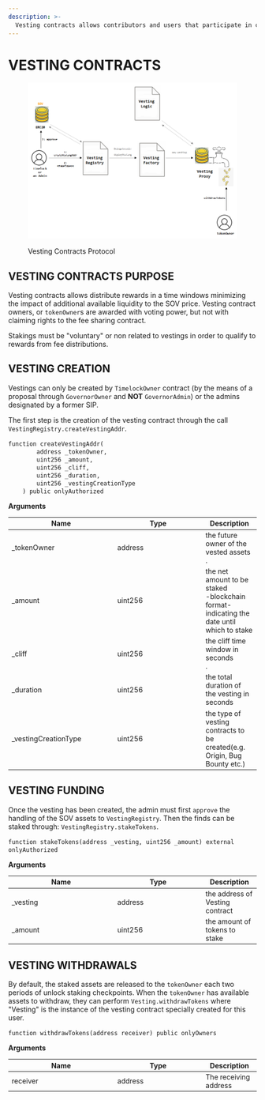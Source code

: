 ```yaml
---
description: >-
  Vesting contracts allows contributors and users that participate in certain programs like farming, to earn SOV assets in a programmed way, avoiding a negative impact in the circulating supply economy of the token -or tokenomics-.
---
```


# VESTING CONTRACTS

<figure><img src="../../.gitbook/assets/vesting_diagram.png" alt=""><figcaption><p>Vesting Contracts Protocol</p></figcaption></figure>

## VESTING CONTRACTS PURPOSE

Vesting contracts allows distribute rewards in a time windows minimizing the impact of additional available liquidity to the SOV price. Vesting contract owners, or `tokenOwner`s are awarded with voting power, but not with claiming rights to the fee sharing contract.

Stakings must be "voluntary" or non related to vestings in order to qualify to rewards from fee distributions.


## VESTING CREATION

Vestings can only be created by `TimelockOwner` contract (by the means of a proposal through `GovernorOwner` and **NOT** `GovernorAdmin`) or the admins designated by a former SIP.

The first step is the creation of the vesting contract through the call `VestingRegistry.createVestingAddr`.

```solidity
function createVestingAddr(
        address _tokenOwner,
        uint256 _amount,
        uint256 _cliff,
        uint256 _duration,
        uint256 _vestingCreationType
    ) public onlyAuthorized
```

**Arguments**

<table><thead><tr><th width="200.33333333333334">Name</th><th width="165">Type</th><th>Description</th></tr></thead><tbody><tr><td>_tokenOwner</td><td>address</td><td>the future owner of the vested assets<br>.</td></tr><tr><td>_amount</td><td>uint256</td><td>the net amount to be staked<br> -blockchain format-<br> indicating the date until which to stake</td></tr><tr><td>_cliff</td><td>uint256</td><td>the cliff time window in seconds<br>.</td></tr><tr><td>_duration</td><td>uint256</td><td>the total duration of the vesting in seconds</td></tr><tr><td>_vestingCreationType</td><td>uint256</td><td>the type of vesting contracts to be created(e.g. Origin, Bug Bounty etc.)</td></tr></tbody></table>

## VESTING FUNDING

Once the vesting has been created, the admin must first `approve` the handling of the SOV assets to `VestingRegistry`. Then the finds can be staked through: `VestingRegistry.stakeTokens`.

```solidity
function stakeTokens(address _vesting, uint256 _amount) external onlyAuthorized 
```

**Arguments**

<table><thead><tr><th width="200.33333333333334">Name</th><th width="165">Type</th><th>Description</th></tr></thead><tbody><tr><td>_vesting</td><td>address</td><td>the address of Vesting contract</td></tr><tr><td>_amount</td><td>uint256</td><td>the amount of tokens to stake</td></tr></tbody></table>

## VESTING WITHDRAWALS

By default, the staked assets are released to the `tokenOwner` each two periods of unlock staking checkpoints. When the `tokenOwner` has available assets to withdraw, they can perform `Vesting.withdrawTokens` where "Vesting" is the instance of the vesting contract specially created for this user.

```solidity
function withdrawTokens(address receiver) public onlyOwners 
```

**Arguments**

<table><thead><tr><th width="200.33333333333334">Name</th><th width="165">Type</th><th>Description</th></tr></thead><tbody><tr><td>receiver</td><td>address</td><td>The receiving address</td></tr></tbody></table>
